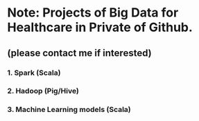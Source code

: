 # Note: Projects of Big Data for Healthcare in Private of Github.
## (please contact me if interested)

### 1. Spark (Scala)
### 2. Hadoop (Pig/Hive)
### 3. Machine Learning models (Scala)
